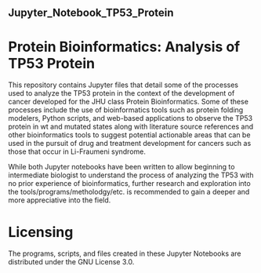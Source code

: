 ## Jupyter_Notebook_TP53_Protein
# Protein Bioinformatics: Analysis of TP53 Protein

This repository contains Jupyter files that detail some of the processes used to analyze the TP53 protein in the context of the development of cancer developed for the JHU class Protein Bioinformatics. Some of these processes include the use of bioinformatics tools such as protein folding modelers, Python scripts, and web-based applications to observe the TP53 protein in wt and mutated states along with literature source references and other bioinformatics tools to suggest potential actionable areas that can be used in the pursuit of drug and treatment development for cancers such as those that occur in Li-Fraumeni syndrome.

While both Jupyter notebooks have been written to allow beginning to intermediate biologist to understand the process of analyzing the TP53 with no prior experience of bioinformatics, further research and exploration into the tools/programs/metholodgy/etc. is recommended to gain a deeper and more appreciative into the field.

# Licensing

The programs, scripts, and files created in these Jupyter Notebooks are distributed under the GNU License 3.0.
